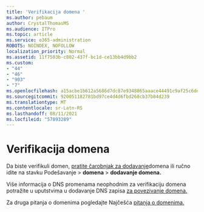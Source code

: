```yaml
---
title: 'Verifikacija domena '
ms.author: pebaum
author: CrystalThomasMS
ms.audience: ITPro
ms.topic: article
ms.service: o365-administration
ROBOTS: NOINDEX, NOFOLLOW
localization_priority: Normal
ms.assetid: 11f7503b-c802-437f-bc1d-ce13bb4d9bb2
ms.custom:
- "44"
- "46"
- "903"
- "7"
ms.openlocfilehash: a15acbe1b612a5686d7dc87e9348865aaace44491c9af25c6dda470492fd06c6
ms.sourcegitcommit: 920051182781bd97ce4d4d6fbd268cb37b84d239
ms.translationtype: MT
ms.contentlocale: sr-Latn-RS
ms.lasthandoff: 08/11/2021
ms.locfileid: "57893289"
---
```

# <a name="how-to-verify-your-domain"></a>Verifikacija domena

Da biste verifikuli domen, [pratite čarobnjak za dodavanje](https://admin.microsoft.com/Adminportal#/Domains/Wizard)domena ili ručno idite na stavku Podešavanje   >  **domena**  >  **dodavanje domena.**

Više informacija o DNS promenama neophodnim za verifikaciju domena potražite u uputstvima u dodavanje DNS zapisa [za povezivanje domena.](https://docs.microsoft.com/microsoft-365/admin/get-help-with-domains/create-dns-records-at-any-dns-hosting-provider)

Za druga pitanja o domenima pogledajte Najčešća [pitanja o domenima.](https://docs.microsoft.com/microsoft-365/admin/setup/domains-faq)
